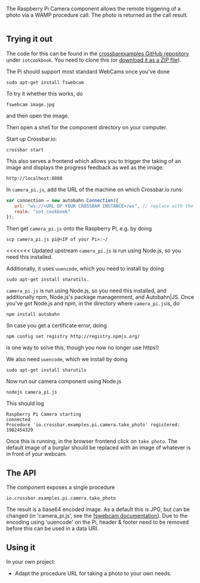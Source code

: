 The Raspberry Pi Camera component allows the remote triggering of a photo via a WAMP procedure call. The photo is returned as the call result. 

<div class="topimage_container">
   <img class="topimage" src="../../static/img/iotcookbook/camera_raspberry_pi.jpg" alt="">   
</div>

## Trying it out

The code for this can be found in the [crossbarexamples GitHub repository](https://github.com/crossbario/crossbarexamples) under `iotcookbook`. You need to clone this (or [download it as a ZIP file](https://github.com/crossbario/crossbarexamples/archive/master.zip)).

The Pi should support most standard WebCams once you've done

```shell
sudo apt-get install fswebcam
```

To try it whether this works, do

```shell
fswebcam image.jpg
```

and then open the image.

Then open a shell for the component directory on your computer. 

Start up Crossbar.io:

```shell
crossbar start
```

This also serves a frontend which allows you to trigger the taking of an image and displays the progress feedback as well as the image:

```
http://localhost:8080
```

In `camera_pi.js`, add the URL of the machine on which Crossbar.io runs:

```javascript
var connection = new autobahn.Connection({
   url: "ws://<URL OF YOUR CROSSBAR INSTANCE>/ws", // replace with the url of your crossbar instance
   realm: "iot_cookbook"
});
```

Then get `camera_pi.js` onto the Raspberry Pi, e.g. by doing

```console
scp camera_pi.js pi@<IP of your Pi>:~/
```

<<<<<<< Updated upstream
`camera_pi.js` is run using Node.js, so you need this installed.

Additionally, it uses `uuencode`, which you need to install by doing

```shell
sudo apt-get install sharutils.
```

`camera_pi.js` is run using Node.js, so you need this installed, and additionally npm, Node.js's package managenment, and Autobahn|JS. Once you've got Node.js and npm, in the directory where `camera_pi.js`is, do

```shell
npm install autobahn
```

(In case you get a certificate error, doing 
```shell
npm config set registry http://registry.npmjs.org/
```
is one way to solve this, though you now no longer use https!)

We also need `uuencode`, which we install by doing

```shell
sudo apt-get install sharutils
```

Now run our camera component using Node.js

```shell
nodejs camera_pi.js
```

This should log

```shell
Raspberry Pi Camera starting
connected
Procedure 'io.crossbar.examples.pi.camera.take_photo' registered: 1902454329
```

Once this is running, in the browser frontend click on `take photo`. The default image of a burglar should be replaced with an image of whatever is in front of your webcam.

## The API

The component exposes a single procedure

```
io.crossbar.examples.pi.camera.take_photo
```

The result is a base64 encoded image. As a default this is JPG, but can be changed (in 'camera_pi.js', see the [fswebcam documentation](http://manpages.ubuntu.com/manpages/lucid/man1/fswebcam.1.html)). Due to the encoding using 'uuencode' on the Pi, header & footer need to be removed before this can be used in a data URI.

## Using it

In your own project:


* Adapt the procedure URL for taking a photo to your own needs. 

